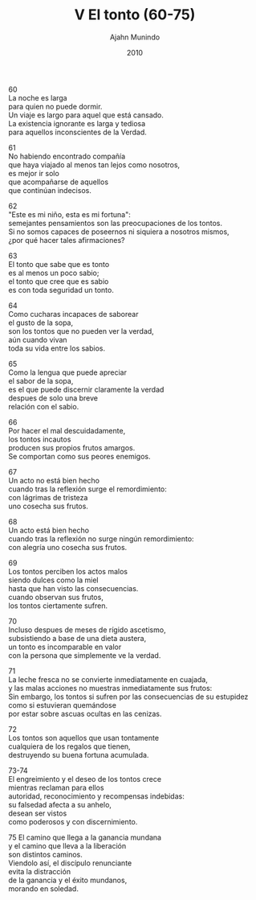 ﻿---
author: "Ajahn Munindo"
title: "V El tonto (60-75)"
booktitle: "Un Dhammapada para la Contemplación"
source: "https://forestsangha.org/teachings/books/un-dhammapada-para-la-contemplacion?language=Espa%C3%B1ol"
license: "BY-NC-ND"
publisher: "dhammamagga"
date: 2010
pubyear: 2010 
weight: 5
draft: false
googleAnalytics: UA-133551776-1
---  

60  
La noche es larga  
para quien no puede dormir.  
Un viaje es largo para aquel que está cansado.  
La existencia ignorante es larga y tediosa  
para aquellos inconscientes de la Verdad.

61  
No habiendo encontrado compañía  
que haya viajado al menos tan lejos como nosotros,  
es mejor ir solo  
que acompañarse de aquellos  
que continúan indecisos.

62  
"Este es mi niño, esta es mi fortuna":  
semejantes pensamientos son las preocupaciones de los tontos.  
Si no somos capaces de poseernos ni siquiera a nosotros mismos,  
¿por qué hacer tales afirmaciones?

63  
El tonto que sabe que es tonto  
es al menos un poco sabio;  
el tonto que cree que es sabio  
es con toda seguridad un tonto.

64  
Como cucharas incapaces de saborear  
el gusto de la sopa,  
son los tontos que no pueden ver la verdad,  
aún cuando vivan  
toda su vida entre los sabios.

65  
Como la lengua que puede apreciar  
el sabor de la sopa,  
es el que puede discernir claramente la verdad  
despues de solo una breve  
relación con el sabio.

66  
Por hacer el mal descuidadamente,  
los tontos incautos  
producen sus propios frutos amargos.  
Se comportan como sus peores enemigos.

67  
Un acto no está bien hecho  
cuando tras la reflexión surge el remordimiento:  
con lágrimas de tristeza  
uno cosecha sus frutos.

68  
Un acto está bien hecho  
cuando tras la reflexión no surge ningún remordimiento:  
con alegría uno cosecha sus frutos.

69  
Los tontos perciben los actos malos  
siendo dulces como la miel  
hasta que han visto las consecuencias.  
cuando observan sus frutos,  
los tontos ciertamente sufren.

70  
Incluso despues de meses de rígido ascetismo,  
subsistiendo a base de una dieta austera,  
un tonto es incomparable en valor  
con la persona que simplemente ve la verdad.

71  
La leche fresca no se convierte inmediatamente en cuajada,  
y las malas acciones no muestras inmediatamente sus frutos:  
Sin embargo, los tontos si sufren por las consecuencias de su estupidez  
como si estuvieran quemándose  
por estar sobre ascuas ocultas en las cenizas.

72  
Los tontos son aquellos que usan tontamente  
cualquiera de los  regalos que tienen,  
destruyendo su buena fortuna acumulada.

73-74  
El engreimiento y el deseo de los tontos crece  
mientras reclaman para ellos  
autoridad, reconocimiento y recompensas indebidas:  
su falsedad afecta a su anhelo,  
desean ser vistos  
como poderosos y con discernimiento.

75
El camino que llega a la ganancia mundana  
y el camino que lleva a la liberación  
son distintos caminos.  
Viendolo así, el discípulo renunciante  
evita la distracción  
de la ganancia y el éxito mundanos,  
morando en soledad.  
